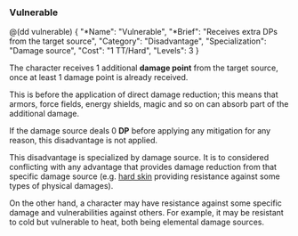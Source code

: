 ### Vulnerable

@(dd vulnerable)
{ 
  "*Name": "Vulnerable",
  "*Brief": "Receives extra DPs from the target source",
  "Category": "Disadvantage",
  "Specialization": "Damage source", 
  "Cost": "1 TT/Hard",
  "Levels": 3
}

The character receives 1 additional **damage point** from the 
target source, once at least 1 damage point is already received.

This is before the application of direct damage reduction; this
means that armors, force fields, energy shields, magic and so on
can absorb part of the additional damage.

If the damage source deals 0 **DP** before applying any mitigation
for any reason, this disadvantage is not applied.

This disadvantage is specialized by damage source. It is to 
considered conflicting with any advantage that provides damage
reduction from that specific damage source (e.g. [hard skin](#hard-skin)
providing resistance against some types of physical damages).

On the other hand, a character may have resistance against some
specific damage and vulnerabilities against others. For example,
it may be resistant to cold but vulnerable to heat, both being
elemental damage sources.

